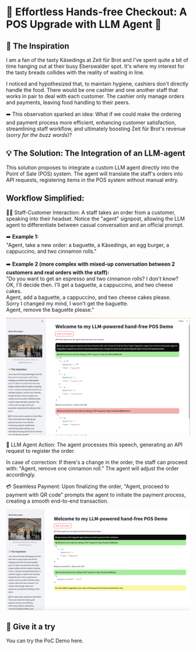 # 🥖 Effortless Hands-free Checkout: A POS Upgrade with LLM Agent 🚀


## 🧀 The Inspiration
I am a fan of the tasty Käsedings at Zeit für Brot and I've spent quite a bit of time hanging out at their busy Eberswalder spot. It's where my interest for the tasty breads collides with the reality of waiting in line.

I noticed and hypothesized that, to maintain hygiene, cashiers don't directly handle the food. There would be one cashier and one another staff that works in pair to deal with each customer. The cashier only manage orders and payments, leaving food handling to their peers.

➡️ This observation sparked an idea: What if we could make the ordering and payment process more efficient, enhancing customer satisfaction, streamlining staff workflow, and ultimately boosting Zeit für Brot's revenue (_sorry for the buzz words_)?

## 💡 The Solution: The Integration of an LLM-agent
This solution proposes to integrate a custom LLM agent directly into the Point of Sale (POS) system. The agent will translate the staff's orders into API requests, registering items in the POS system without manual entry.

## Workflow Simplified:
👩‍💼 Staff-Customer Interaction: A staff takes an order from a customer, speaking into their headset. Notice the "agent" signpost, allowing the LLM agent to differentiate between casual conversation and an official prompt.

➡️ **Example 1:** <br>
"Agent, take a new order: a baguette, a Käsedings, an egg burger, a cappuccino, and two cinnamon rolls."
<br><br>
➡️ **Example 2 (more complex with mixed-up conversation between 2 customers and real orders with the staff):**<br>
"Do you want to get an espresso and two cinnamon rolls? I don't know?<br> 
OK, I'll decide then. I'll get a baguette, a cappuccino, and two cheese cakes.<br> 
Agent, add a baguette, a cappuccino, and two cheese cakes please.<br>
Sorry I changed my mind, I won't get the baguette.<br>
Agent, remove the baguette please."

![Example 2](img/example_2.png)


🤖 LLM Agent Action: The agent processes this speech, generating an API request to register the order.

In case of correction: If there's a change in the order, the staff can proceed with: "Agent, remove one cinnamon roll." The agent will adjust the order accordingly.

💳 Seamless Payment: Upon finalizing the order, "Agent, proceed to payment with QR code" prompts the agent to initiate the payment process, creating a smooth end-to-end transaction.

![Pay with Cards](img/example_payment_card.png)

## 🚀 Give it a try
You can try the PoC Demo here.
